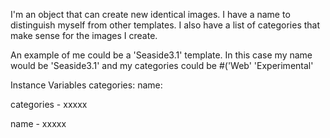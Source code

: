 I'm an object that can create new identical images. I have a name to distinguish myself from other templates. I also have a list of categories that make sense for the images I create.

An example of me could be a 'Seaside3.1' template. In this case my name would be 'Seaside3.1' and my categories could be #('Web' 'Experimental'

Instance Variables
	categories:		<Object>
	name:		<Object>

categories
	- xxxxx

name
	- xxxxx
